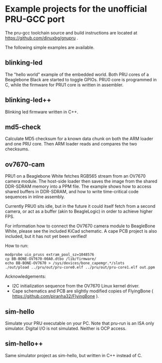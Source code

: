 # Example projects for the unofficial PRU-GCC port

The pru-gcc toolchain source and build instructions are located at https://github.com/dinuxbg/gnupru .

The following simple examples are available.

## blinking-led
The "hello world" example of the embedded world. Both PRU cores of a Beaglebone Black are started to toggle GPIOs. PRU0 core is programmed in C, while the firmware for PRU1 core is written in assembler.

## blinking-led++
Blinking led firmware written in C++.

## md5-check
Calculate MD5 checksum for a known data chunk on both the ARM loader and one PRU core. Then ARM loader reads and compares the two checksums.

## ov7670-cam
PRU1 on a Beaglebone White fetches RGB565 stream from an OV7670 camera module. The host-side loader then saves the image from the shared DDR-SDRAM memory into a PPM file. The example shows how to access shared buffers in DDR-SDRAM, and how to write time-critical code sequences in inline assembly.

Currently PRU0 sits idle, but in the future it could itself fetch from a second camera, or act as a buffer (akin to BeagleLogic) in order to achieve higher FPS.

For information how to connect the OV7670 camera module to BeagleBone White, please see the included KiCad schematic. A cape PCB project is also included, but it has not yet been verified!

How to run:

	modprobe uio_pruss extram_pool_sz=1048576
	cp BB-BONE-OV7670-00A0.dtbo /lib/firmware/
	echo BB-BONE-OV7670 > /sys/devices/bone_capemgr.*/slots
	./out/pload ../pru/out/pru-core0.elf ../pru/out/pru-core1.elf out.ppm

Acknowledgements:
 * I2C initialization sequence from the OV7670 Linux kernel driver.
 * Cape schematics and PCB are slightly modified copies of FlyingBone ( https://github.com/piranha32/FlyingBone ).

## sim-hello
Simulate your PRU executable on your PC. Note that pru-run is an ISA only simulator. Digital I/O is not simulated. Neither is OCP access.

## sim-hello++
Same simulator project as sim-hello, but written in C++ instead of C.
